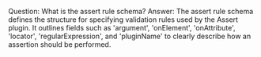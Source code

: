Question: What is the assert rule schema?
Answer: The assert rule schema defines the structure for specifying validation rules used by the Assert plugin. It outlines fields such as 'argument', 'onElement', 'onAttribute', 'locator', 'regularExpression', and 'pluginName' to clearly describe how an assertion should be performed.
